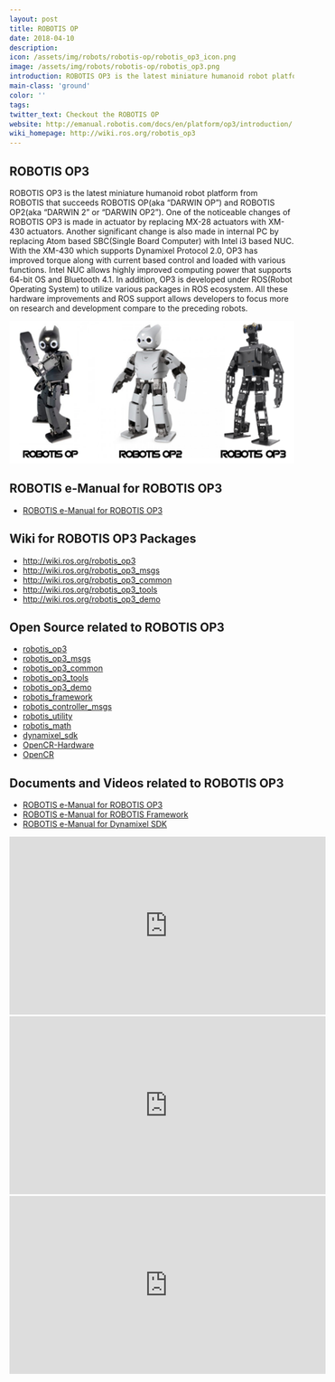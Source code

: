 ```yaml
---
layout: post
title: ROBOTIS OP
date: 2018-04-10
description:
icon: /assets/img/robots/robotis-op/robotis_op3_icon.png
image: /assets/img/robots/robotis-op/robotis_op3.png
introduction: ROBOTIS OP3 is the latest miniature humanoid robot platform from ROBOTIS that succeeds ROBOTIS OP(aka “DARWIN OP”) and ROBOTIS OP2(aka “DARWIN 2” or “DARWIN OP2”).
main-class: 'ground'
color: ''
tags:
twitter_text: Checkout the ROBOTIS OP
website: http://emanual.robotis.com/docs/en/platform/op3/introduction/
wiki_homepage: http://wiki.ros.org/robotis_op3
---
```


## ROBOTIS OP3
ROBOTIS OP3 is the latest miniature humanoid robot platform from ROBOTIS that succeeds ROBOTIS OP(aka “DARWIN OP”) and ROBOTIS OP2(aka “DARWIN 2” or “DARWIN OP2”). One of the noticeable changes of ROBOTIS OP3 is made in actuator by replacing MX-28 actuators with XM-430 actuators. Another significant change is also made in internal PC by replacing Atom based SBC(Single Board Computer) with Intel i3 based NUC. With the XM-430 which supports Dynamixel Protocol 2.0, OP3 has improved torque along with current based control and loaded with various functions. Intel NUC allows highly improved computing power that supports 64-bit OS and Bluetooth 4.1. In addition, OP3 is developed under ROS(Robot Operating System) to utilize various packages in ROS ecosystem. All these hardware improvements and ROS support allows developers to focus more on research and development compare to the preceding robots.

![ROBOTIS OP Series](/assets/img/robots/robotis-op/robotis_op3_series.png)

## ROBOTIS e-Manual for ROBOTIS OP3
- [ROBOTIS e-Manual for ROBOTIS OP3](http://emanual.robotis.com/docs/en/platform/op3/introduction/)

## Wiki for ROBOTIS OP3 Packages
- http://wiki.ros.org/robotis_op3
- http://wiki.ros.org/robotis_op3_msgs
- http://wiki.ros.org/robotis_op3_common
- http://wiki.ros.org/robotis_op3_tools
- http://wiki.ros.org/robotis_op3_demo

## Open Source related to ROBOTIS OP3
- [robotis_op3](https://github.com/ROBOTIS-GIT/ROBOTIS-OP3)
- [robotis_op3_msgs](https://github.com/ROBOTIS-GIT/ROBOTIS-OP3-msgs)
- [robotis_op3_common](https://github.com/ROBOTIS-GIT/ROBOTIS-OP3-Common)
- [robotis_op3_tools](https://github.com/ROBOTIS-GIT/ROBOTIS-OP3-Tools)
- [robotis_op3_demo](https://github.com/ROBOTIS-GIT/ROBOTIS-OP3-Demo)
- [robotis_framework](https://github.com/ROBOTIS-GIT/ROBOTIS-Framework)
- [robotis_controller_msgs](https://github.com/ROBOTIS-GIT/ROBOTIS-Framework-msgs)
- [robotis_utility](https://github.com/ROBOTIS-GIT/ROBOTIS-Utility)
- [robotis_math](https://github.com/ROBOTIS-GIT/ROBOTIS-Math)
- [dynamixel_sdk](https://github.com/ROBOTIS-GIT/DynamixelSDK)
- [OpenCR-Hardware](https://github.com/ROBOTIS-GIT/OpenCR-Hardware)
- [OpenCR](https://github.com/ROBOTIS-GIT/OpenCR)

## Documents and Videos related to ROBOTIS OP3
- [ROBOTIS e-Manual for ROBOTIS OP3](http://emanual.robotis.com/docs/en/platform/op3/introduction/)
- [ROBOTIS e-Manual for ROBOTIS Framework](http://emanual.robotis.com/docs/en/software/robotis_framework_packages/)
- [ROBOTIS e-Manual for Dynamixel SDK](http://emanual.robotis.com/docs/en/software/dynamixel/dynamixel_sdk/overview/)


<iframe width="560" height="315" src="https://www.youtube-nocookie.com/embed/HqZa0LVjk2Y" frameborder="0" allowfullscreen></iframe>
<br>
<iframe width="560" height="315" src="https://www.youtube-nocookie.com/embed/vIGx3hVRono" frameborder="0" allowfullscreen></iframe>
<br>
<iframe width="560" height="315" src="https://www.youtube-nocookie.com/embed/wNLuZNLBegw" frameborder="0" allowfullscreen></iframe>